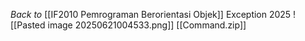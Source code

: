 _Back to_ [[IF2010 Pemrograman Berorientasi Objek]]
Exception 2025
![[Pasted image 20250621004533.png]]
[[Command.zip]]